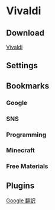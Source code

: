 # Vivaldi

## Download

[Vivaldi](https://vivaldi.com/ja/)

## Settings

## Bookmarks

### Google

### SNS

### Programming

### Minecraft

### Free Materials

## Plugins

[Google 翻訳](https://chrome.google.com/webstore/detail/google-translate/aapbdbdomjkkjkaonfhkkikfgjllcleb?hl=ja)

